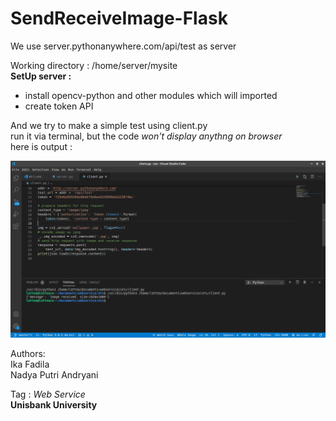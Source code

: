 # SendReceiveImage-Flask

We use server.pythonanywhere.com/api/test as server

Working directory : /home/server/mysite <br>
<strong>SetUp server :</strong>
- install opencv-python and other modules which will imported
- create token API

And we try to make a simple test using client.py  <br>
run it via terminal, but the code <em>won't display anythng on browser</em> <br>
here is output :  <br>

<img src="test.png"/>

Authors:  <br>
Ika Fadila  <br>
Nadya Putri Andryani  <br>

Tag : <em>Web Service</em>  <br>
<strong>Unisbank University</strong>
